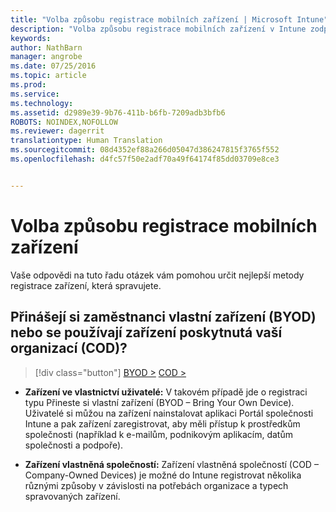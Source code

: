 ```yaml
---
title: "Volba způsobu registrace mobilních zařízení | Microsoft Intune"
description: "Volba způsobu registrace mobilních zařízení v Intune zodpovězením několik jednoduchých dotazů"
keywords: 
author: NathBarn
manager: angrobe
ms.date: 07/25/2016
ms.topic: article
ms.prod: 
ms.service: 
ms.technology: 
ms.assetid: d2989e39-9b76-411b-b6fb-7209adb3bfb6
ROBOTS: NOINDEX,NOFOLLOW
ms.reviewer: dagerrit
translationtype: Human Translation
ms.sourcegitcommit: 08d4352ef88a266d05047d386247815f3765f552
ms.openlocfilehash: d4fc57f50e2adf70a49f64174f85dd03709e8ce3


---
```


# Volba způsobu registrace mobilních zařízení

Vaše odpovědi na tuto řadu otázek vám pomohou určit nejlepší metody registrace zařízení, která spravujete.

## **Přinášejí si zaměstnanci vlastní zařízení (BYOD) nebo se používají zařízení poskytnutá vaší organizací (COD)?**

> [!div class="button"]
[BYOD >](choose-how-to-enroll-devices2.md)   [COD >](choose-how-to-enroll-devices3.md)

- **Zařízení ve vlastnictví uživatelé:** V takovém případě jde o registraci typu Přineste si vlastní zařízení (BYOD – Bring Your Own Device). Uživatelé si můžou na zařízení nainstalovat aplikaci Portál společnosti Intune a pak zařízení zaregistrovat, aby měli přístup k prostředkům společnosti (například k e-mailům, podnikovým aplikacím, datům společnosti a podpoře).  

- **Zařízení vlastněná společností:** Zařízení vlastněná společností (COD – Company-Owned Devices) je možné do Intune registrovat několika různými způsoby v závislosti na potřebách organizace a typech spravovaných zařízení.



<!--HONumber=Aug16_HO2-->


